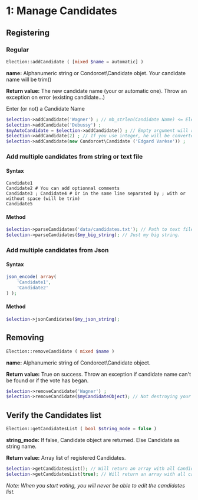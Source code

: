 # 1: Manage Candidates

## Registering

### Regular

```php
Election::addCandidate ( [mixed $name = automatic] ) 
```
**name:** Alphanumeric string or Condorcet\Candidate objet. Your candidate name will be trim()    

**Return value:** The new candidate name (your or automatic one). Throw an exception on error (existing candidate...)    

Enter (or not) a Candidate Name 

```php
$election->addCandidate('Wagner') ; // mb_strlen(Candidate Name) <= Election::MAX_LENGTH_CANDIDATE_ID, Default: 30
$election->addCandidate('Debussy') ;  
$myAutoCandidate = $election->addCandidate() ; // Empty argument will return an candidate object with an automatic name for you (From A to ZZZZZ)  
$election->addCandidate(2) ; // If you use integer, he will be converted to string (= '2')
$election->addCandidate(new Condorcet\Candidate ('Edgard Varèse')) ;
```
### Add multiple candidates from string or text file

#### Syntax
```
Candidate1
Candidate2 # You can add optionnal comments
Candidate3 ; Candidate4 # Or in the same line separated by ; with or without space (will be trim)
Candidate5
``` 

#### Method
```php
$election->parseCandidates('data/candidates.txt'); // Path to text file. Absolute or relative.
$election->parseCandidates($my_big_string); // Just my big string.
```

### Add multiple candidates from Json

#### Syntax
```php
json_encode( array(
	'Candidate1',
	'Candidate2'
) );
``` 

#### Method
```php
$election->jsonCandidates($my_json_string);
```

## Removing
```php
Election::removeCandidate ( mixed $name )
```
**name:** Alphanumeric string of Condorcet\Candidate object.   

**Return value:** True on success. Throw an exception if candidate name can't be found or if the vote has began.


```php
$election->removeCandidate('Wagner') ;
$election->removeCandidate($myCandidateObject); // Not destroying your Candidate object. But just unlink it from this Election.
```


## Verify the Candidates list
```php
Election::getCandidatesList ( bool $string_mode = false )
```
**string_mode:** If false, Candidate object are returned. Else Candidate as string name.

**Return value:** Array list of registered Candidates.


```php
$election->getCandidatesList(); // Will return an array with all Candidate object.
$election->getCandidatesList(true); // Will return an array with all candidate name as string.
```

_Note: When you start voting, you will never be able to edit the candidates list._  
